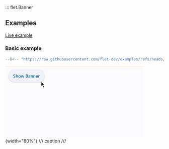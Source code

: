 ::: flet.Banner

## Examples

[Live example](https://flet-controls-gallery.fly.dev/dialogs/banner)

### Basic example

```python
--8<-- "https://raw.githubusercontent.com/flet-dev/examples/refs/heads/v1-docs/python/controls/banner/basic.py"
```

![basic](https://raw.githubusercontent.com/flet-dev/examples/v1-docs/python/controls/banner/media/basic.gif){width="80%"}
/// caption
///
